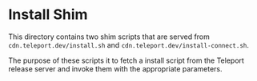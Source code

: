 # Install Shim

This directory contains two shim scripts that are served from `cdn.teleport.dev/install.sh` and `cdn.teleport.dev/install-connect.sh`.

The purpose of these scripts it to fetch a install script from the Teleport release server and invoke them with the appropriate parameters.
